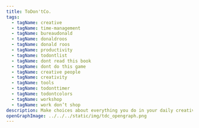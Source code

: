 ```yaml
---
title: ToDon'tCo.
tags:
  - tagName: creative
  - tagName: time-management
  - tagName: bureaudonald
  - tagName: donaldroos
  - tagName: donald roos
  - tagName: productivity
  - tagName: todontlist
  - tagName: dont read this book
  - tagName: dont do this game
  - tagName: creative people
  - tagName: creativity
  - tagName: tools
  - tagName: todonttimer
  - tagName: todontcolors
  - tagName: workshop
  - tagName: work don’t shop
description: Make choices about everything you do in your daily creative practice and life.
openGraphImage: ../../../static/img/tdc_opengraph.png
---
```


